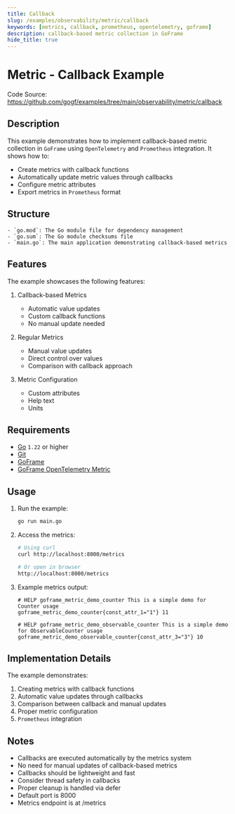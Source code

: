 ```yaml
---
title: Callback
slug: /examples/observability/metric/callback
keywords: [metrics, callback, prometheus, opentelemetry, goframe]
description: callback-based metric collection in GoFrame
hide_title: true
---
```


# Metric - Callback Example

Code Source: https://github.com/gogf/examples/tree/main/observability/metric/callback


## Description

This example demonstrates how to implement callback-based metric collection in `GoFrame` using `OpenTelemetry` and `Prometheus` integration. It shows how to:
- Create metrics with callback functions
- Automatically update metric values through callbacks
- Configure metric attributes
- Export metrics in `Prometheus` format

## Structure

```text
- `go.mod`: The Go module file for dependency management
- `go.sum`: The Go module checksums file
- `main.go`: The main application demonstrating callback-based metrics
```

## Features

The example showcases the following features:
1. Callback-based Metrics
   - Automatic value updates
   - Custom callback functions
   - No manual update needed

2. Regular Metrics
   - Manual value updates
   - Direct control over values
   - Comparison with callback approach

3. Metric Configuration
   - Custom attributes
   - Help text
   - Units

## Requirements

- [Go](https://golang.org/dl/) `1.22` or higher
- [Git](https://git-scm.com/downloads)
- [GoFrame](https://goframe.org)
- [GoFrame OpenTelemetry Metric](https://github.com/gogf/gf/tree/master/contrib/metric/otelmetric)

## Usage

1. Run the example:
   ```bash
   go run main.go
   ```

2. Access the metrics:
   ```bash
   # Using curl
   curl http://localhost:8000/metrics
   
   # Or open in browser
   http://localhost:8000/metrics
   ```

3. Example metrics output:
   ```text
   # HELP goframe_metric_demo_counter This is a simple demo for Counter usage
   goframe_metric_demo_counter{const_attr_1="1"} 11
   
   # HELP goframe_metric_demo_observable_counter This is a simple demo for ObservableCounter usage
   goframe_metric_demo_observable_counter{const_attr_3="3"} 10
   ```

## Implementation Details

The example demonstrates:
1. Creating metrics with callback functions
2. Automatic value updates through callbacks
3. Comparison between callback and manual updates
4. Proper metric configuration
5. `Prometheus` integration

## Notes

- Callbacks are executed automatically by the metrics system
- No need for manual updates of callback-based metrics
- Callbacks should be lightweight and fast
- Consider thread safety in callbacks
- Proper cleanup is handled via defer
- Default port is 8000
- Metrics endpoint is at /metrics
